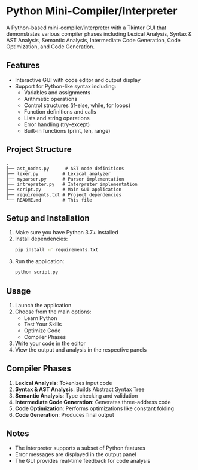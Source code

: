 
# Python Mini-Compiler/Interpreter

A Python-based mini-compiler/interpreter with a Tkinter GUI that demonstrates various compiler phases including Lexical Analysis, Syntax & AST Analysis, Semantic Analysis, Intermediate Code Generation, Code Optimization, and Code Generation.

## Features

- Interactive GUI with code editor and output display
- Support for Python-like syntax including:
  - Variables and assignments
  - Arithmetic operations
  - Control structures (if-else, while, for loops)
  - Function definitions and calls
  - Lists and string operations
  - Error handling (try-except)
  - Built-in functions (print, len, range)

## Project Structure

```
.
├── ast_nodes.py      # AST node definitions
├── lexer.py         # Lexical analyzer
├── myparser.py      # Parser implementation
├── intrepreter.py   # Interpreter implementation
├── script.py        # Main GUI application
├── requirements.txt # Project dependencies
└── README.md        # This file
```

## Setup and Installation

1. Make sure you have Python 3.7+ installed
2. Install dependencies:
   ```bash
   pip install -r requirements.txt
   ```
3. Run the application:
   ```bash
   python script.py
   ```

## Usage

1. Launch the application
2. Choose from the main options:
   - Learn Python
   - Test Your Skills
   - Optimize Code
   - Compiler Phases
3. Write your code in the editor
4. View the output and analysis in the respective panels

## Compiler Phases

1. **Lexical Analysis**: Tokenizes input code
2. **Syntax & AST Analysis**: Builds Abstract Syntax Tree
3. **Semantic Analysis**: Type checking and validation
4. **Intermediate Code Generation**: Generates three-address code
5. **Code Optimization**: Performs optimizations like constant folding
6. **Code Generation**: Produces final output

## Notes

- The interpreter supports a subset of Python features
- Error messages are displayed in the output panel
- The GUI provides real-time feedback for code analysis 
